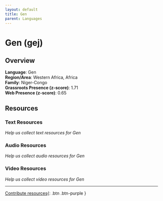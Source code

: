 ```yaml
---
layout: default
title: Gen
parent: Languages
---
```


# Gen (gej)

## Overview

**Language**: Gen  
**Region/Area**: Western Africa, Africa  
**Family**: Niger-Congo  
**Grassroots Presence (z-score)**: 1.71  
**Web Presence (z-score)**: 0.65  

## Resources

### Text Resources
*Help us collect text resources for Gen*

### Audio Resources
*Help us collect audio resources for Gen*

### Video Resources
*Help us collect video resources for Gen*

---

[Contribute resources](https://forms.office.com/e/1SfLJx3u1r){: .btn .btn-purple }
